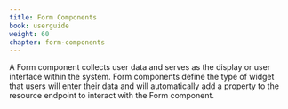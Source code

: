 ```yaml
---
title: Form Components
book: userguide
weight: 60
chapter: form-components
---
```

A Form component collects user  data and serves as the display or user interface within the system. Form components define the type of widget that users will enter their data  and will automatically add a property to the resource endpoint to interact with the Form component.
